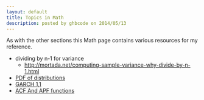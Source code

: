 ```yaml
---
layout: default
title: Topics in Math
description: posted by ghbcode on 2014/05/13
---
```


As with the other sections this Math page contains various resources for my reference. 

* dividing by n-1 for variance
  * http://mortada.net/computing-sample-variance-why-divide-by-n-1.html
* [PDF of distributions](/website/notebooks/PDF-of-distributions.html)
* [GARCH 1,1](/website/notebooks/GARCH-1-1.html)
* [ACF And APF functions](/website/notebooks/ACF-PACF-functions.html)

